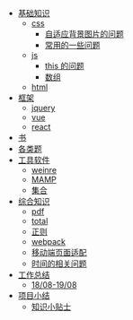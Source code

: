 - [基础知识]()
  - [css]()
    - [自适应背景图片的问题](基础知识/css/bg.md)
    - [常用的一些问题](基础知识/css/forget.md)
  - [js]()
    - [this 的问题](基础知识/js/this.md)
    - [数组](基础知识/js/数组.md)
  - [html]()
- [框架]()
  - [jquery]()
  - [vue]()
  - [react]()
- [书]()
- [各类题]()
- [工具软件]()
  - [weinre](工具软件/weinre.md)
  - [MAMP](工具软件/MAMP.md)
  - [集合](工具软件/集合.md)
- [综合知识]()
  - [pdf](综合知识/pdf.md)
  - [total](综合知识/total.md)
  - [正则](综合知识/regex.md)
  - [webpack](综合知识/webpack.md)
  - [移动端页面适配](综合知识/移动端页面适配问题.md)
  - [时间的相关问题](综合知识/时间的相关问题.md)
- [工作总结]()
  - [18/08-19/08](工作总结/2018年08到2019年08工作总结.md)
- [项目小结]()
  - [知识小贴士](项目小结/知识小贴士.md)
